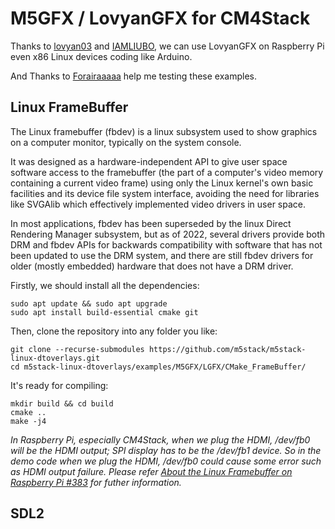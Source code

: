# M5GFX / LovyanGFX for CM4Stack

Thanks to [lovyan03](https://github.com/lovyan03) and [IAMLIUBO](https://github.com/imliubo), we can use LovyanGFX on Raspberry Pi even x86 Linux devices coding like Arduino.

And Thanks to [Forairaaaaa](https://github.com/Forairaaaaa) help me testing these examples.

## Linux FrameBuffer

The Linux framebuffer (fbdev) is a linux subsystem used to show graphics on a computer monitor, typically on the system console.

It was designed as a hardware-independent API to give user space software access to the framebuffer (the part of a computer's video memory containing a current video frame) using only the Linux kernel's own basic facilities and its device file system interface, avoiding the need for libraries like SVGAlib which effectively implemented video drivers in user space.

In most applications, fbdev has been superseded by the linux Direct Rendering Manager subsystem, but as of 2022, several drivers provide both DRM and fbdev APIs for backwards compatibility with software that has not been updated to use the DRM system, and there are still fbdev drivers for older (mostly embedded) hardware that does not have a DRM driver.

Firstly, we should install all the dependencies:

```shell
sudo apt update && sudo apt upgrade
sudo apt install build-essential cmake git 
```

Then, clone the repository into any folder you like:

```shell
git clone --recurse-submodules https://github.com/m5stack/m5stack-linux-dtoverlays.git
cd m5stack-linux-dtoverlays/examples/M5GFX/LGFX/CMake_FrameBuffer/
```

It's ready for compiling:

```shell
mkdir build && cd build
cmake ..
make -j4
```

*In Raspberry Pi, especially CM4Stack, when we plug the HDMI, /dev/fb0 will be the HDMI output; SPI display has to be the /dev/fb1 device. So in the demo code when we plug the HDMI, /dev/fb0 could cause some error such as HDMI output failure. Please refer [About the Linux Framebuffer on Raspberry Pi #383](https://github.com/lovyan03/LovyanGFX/issues/383) for futher information.*

## SDL2





